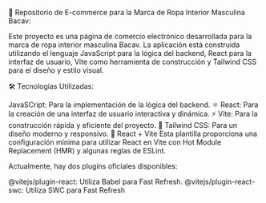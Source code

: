 🛒 Repositorio de E-commerce para la Marca de Ropa Interior Masculina Bacav:

Este proyecto es una página de comercio electrónico desarrollada para la marca de ropa interior masculina Bacav. La aplicación está construida utilizando el lenguaje JavaScript para la lógica del backend, React para la interfaz de usuario, Vite como herramienta de construcción y Tailwind CSS para el diseño y estilo visual.

🛠️ Tecnologías Utilizadas:

   JavaSCript: Para la implementación de la lógica del backend.
⚛️ React: Para la creación de una interfaz de usuario interactiva y dinámica.
⚡ Vite: Para la construcción rápida y eficiente del proyecto.
🎨 Tailwind CSS: Para un diseño moderno y responsivo.
🚀 React + Vite
Esta plantilla proporciona una configuración mínima para utilizar React en Vite con Hot Module Replacement (HMR) y algunas reglas de ESLint.

Actualmente, hay dos plugins oficiales disponibles:

@vitejs/plugin-react: Utiliza Babel para Fast Refresh.
@vitejs/plugin-react-swc: Utiliza SWC para Fast Refresh
